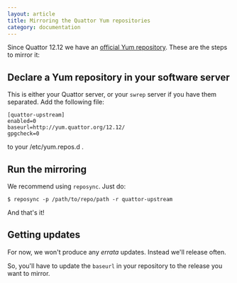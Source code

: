 ```yaml
---
layout: article
title: Mirroring the Quattor Yum repositories
category: documentation
---
```


Since Quattor 12.12 we have an
[official Yum repository](http://yum.quattor.org).  These are the
steps to mirror it:

## Declare a Yum repository in your software server

This is either your Quattor server, or your `swrep` server if you have
them separated.  Add the following file:

    [quattor-upstream]
    enabled=0
    baseurl=http://yum.quattor.org/12.12/
    gpgcheck=0

to your /etc/yum.repos.d .

## Run the mirroring

We recommend using `reposync`.  Just do:

```
$ reposync -p /path/to/repo/path -r quattor-upstream
```

And that's it!

## Getting updates

For now, we won't produce any _errata_ updates.  Instead we'll release
often.

So, you'll have to update the `baseurl` in your repository to the
release you want to mirror.
